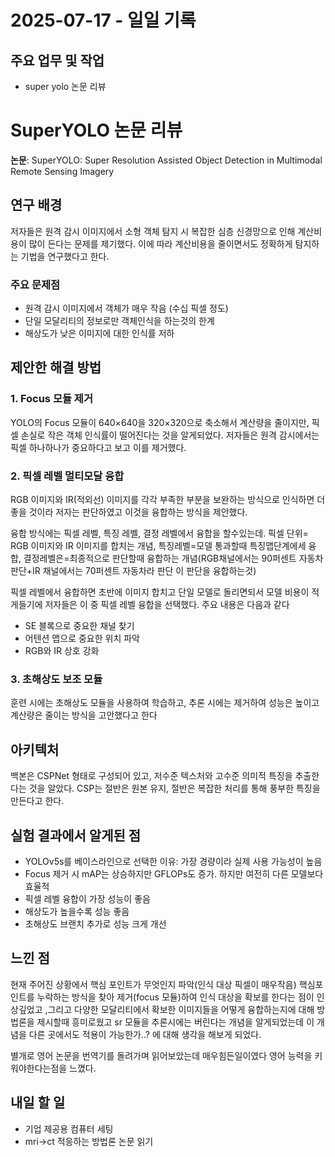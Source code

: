 # 2025-07-17 - 일일 기록

##  주요 업무 및 작업
- super yolo 논문 리뷰

# SuperYOLO 논문 리뷰

**논문**: SuperYOLO: Super Resolution Assisted Object Detection in Multimodal Remote Sensing Imagery

## 연구 배경

저자들은 원격 감시 이미지에서 소형 객체 탐지 시 복잡한 심층 신경망으로 인해 계산비용이 많이 든다는 문제를 제기했다. 이에 따라 계산비용을 줄이면서도 정확하게 탐지하는 기법을 연구했다고 한다.

### 주요 문제점
- 원격 감시 이미지에서 객체가 매우 작음 (수십 픽셀 정도)
- 단일 모달리티의 정보로만 객체인식을 하는것의 한계
- 해상도가 낮은 이미지에 대한 인식률 저하

## 제안한 해결 방법

### 1. Focus 모듈 제거
YOLO의 Focus 모듈이 640×640을 320×320으로 축소해서 계산량을 줄이지만, 픽셀 손실로 작은 객체 인식률이 떨어진다는 것을 알게되었다. 저자들은 원격 감시에서는 픽셀 하나하나가 중요하다고 보고 이를 제거했다.

### 2. 픽셀 레벨 멀티모달 융합
RGB 이미지와 IR(적외선) 이미지를 각각 부족한 부분을 보완하는 방식으로 인식하면 더 좋을 것이라 저자는 판단하였고 이것을 융합하는 방식을 제안했다.

융합 방식에는 픽셀 레벨, 특징 레벨, 결정 레벨에서 융합을 할수있는데. 
픽셀 단위= RGB 이미지와 IR 이미지를 합치는 개념, 특징레벨=모델 통과할때 특징맵단계에세 융합, 결정레벨은=최종적으로 판단할때 융합하는 개념(RGB채널에서는 90퍼센트 자동차 판단+IR 채널에서는 70퍼센트 자동차라 판단 이 판단을 융합하는것)

픽셀 레벨에서 융합하면 초반에 이미지 합치고 단일 모델로 돌리면되서 모델 비용이 적게들기에 저자들은 이 중 픽셀 레벨 융합을 선택했다. 주요 내용은 다음과 같다
- SE 블록으로 중요한 채널 찾기
- 어텐션 맵으로 중요한 위치 파악
- RGB와 IR 상호 강화

### 3. 초해상도 보조 모듈
훈련 시에는 초해상도 모듈을 사용하여 학습하고, 추론 시에는 제거하여 성능은 높이고 계산량은 줄이는 방식을 고안했다고 한다

## 아키텍처

백본은 CSPNet 형태로 구성되어 있고, 저수준 텍스처와 고수준 의미적 특징을 추출한다는 것을 알았다. CSP는 절반은 원본 유지, 절반은 복잡한 처리를 통해 풍부한 특징을 만든다고 한다.

## 실험 결과에서 알게된 점

- YOLOv5s를 베이스라인으로 선택한 이유: 가장 경량이라 실제 사용 가능성이 높음
- Focus 제거 시 mAP는 상승하지만 GFLOPs도 증가. 하지만 여전히 다른 모델보다 효율적
- 픽셀 레벨 융합이 가장 성능이 좋음
- 해상도가 높을수록 성능 좋음
- 초해상도 브랜치 추가로 성능 크게 개선

## 느낀 점

현재 주어진 상황에서 핵심 포인트가 무엇인지 파악(인식 대상 픽셀이 매우작음) 핵심포인트를 누락하는 방식을 찾아 제거(focus 모듈)하여 인식 대상을 확보를 한다는 점이 인상깊었고 ,그리고 다양한 모달리티에서 확보한 이미지들을 어떻게 융합하는지에 대해 방법론을 제시할때 흥미로웠고 sr 모듈을 추론시에는 버린다는 개념을 알게되었는데 이 개념을 다른 곳에서도 적용이 가능한가..? 에 대해 생각을 해보게 되었다.

별개로 영어 논문을 번역기를 돌려가며 읽어보았는데 매우힘든일이였다 영어 능력을 키워야한다는점을 느꼈다.


##  내일 할 일
- 기업 제공용 컴퓨터 세팅
- mri->ct 적응하는 방법론 논문 읽기
